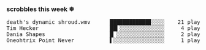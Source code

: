 <h3>scrobbles this week ❄</h3><pre>death's dynamic shroud.wmv      ████████████▊░░░░    21 plays
Tim Hecker                      ██▍░░░░░░░░░░░░░░     4 plays
Dania Shapes                    █▏░░░░░░░░░░░░░░░     2 plays
Oneohtrix Point Never           ▌░░░░░░░░░░░░░░░░     1 plays</pre>